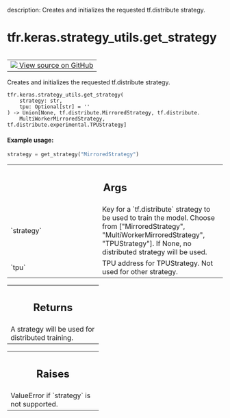 description: Creates and initializes the requested tf.distribute strategy.

<div itemscope itemtype="http://developers.google.com/ReferenceObject">
<meta itemprop="name" content="tfr.keras.strategy_utils.get_strategy" />
<meta itemprop="path" content="Stable" />
</div>

# tfr.keras.strategy_utils.get_strategy

<!-- Insert buttons and diff -->

<table class="tfo-notebook-buttons tfo-api nocontent" align="left">
<td>
  <a target="_blank" href="https://github.com/tensorflow/ranking/tree/master/tensorflow_ranking/python/keras/strategy_utils.py#L29-L71">
    <img src="https://www.tensorflow.org/images/GitHub-Mark-32px.png" />
    View source on GitHub
  </a>
</td>
</table>

Creates and initializes the requested tf.distribute strategy.

<pre class="devsite-click-to-copy prettyprint lang-py tfo-signature-link">
<code>tfr.keras.strategy_utils.get_strategy(
    strategy: str,
    tpu: Optional[str] = &#x27;&#x27;
) -> Union[None, tf.distribute.MirroredStrategy, tf.distribute.
    MultiWorkerMirroredStrategy, tf.distribute.experimental.TPUStrategy]
</code></pre>

<!-- Placeholder for "Used in" -->

#### Example usage:

```python
strategy = get_strategy("MirroredStrategy")
```

<!-- Tabular view -->
 <table class="responsive fixed orange">
<colgroup><col width="214px"><col></colgroup>
<tr><th colspan="2"><h2 class="add-link">Args</h2></th></tr>

<tr>
<td>
`strategy`
</td>
<td>
Key for a `tf.distribute` strategy to be used to train the model.
Choose from ["MirroredStrategy", "MultiWorkerMirroredStrategy",
"TPUStrategy"]. If None, no distributed strategy will be used.
</td>
</tr><tr>
<td>
`tpu`
</td>
<td>
TPU address for TPUStrategy. Not used for other strategy.
</td>
</tr>
</table>

<!-- Tabular view -->
 <table class="responsive fixed orange">
<colgroup><col width="214px"><col></colgroup>
<tr><th colspan="2"><h2 class="add-link">Returns</h2></th></tr>
<tr class="alt">
<td colspan="2">
A strategy will be used for distributed training.
</td>
</tr>

</table>

<!-- Tabular view -->
 <table class="responsive fixed orange">
<colgroup><col width="214px"><col></colgroup>
<tr><th colspan="2"><h2 class="add-link">Raises</h2></th></tr>
<tr class="alt">
<td colspan="2">
ValueError if `strategy` is not supported.
</td>
</tr>

</table>
